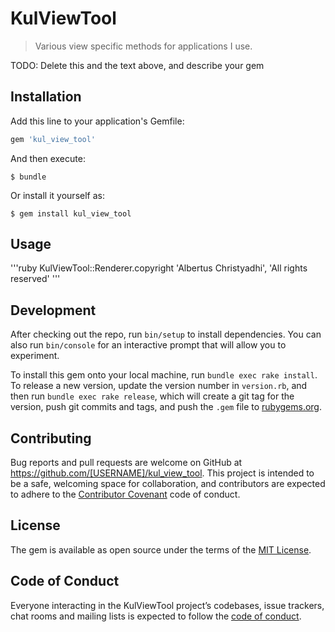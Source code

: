 # KulViewTool

> Various view specific methods for applications I use.

TODO: Delete this and the text above, and describe your gem

## Installation

Add this line to your application's Gemfile:

```ruby
gem 'kul_view_tool'
```

And then execute:

    $ bundle

Or install it yourself as:

    $ gem install kul_view_tool

## Usage

'''ruby
KulViewTool::Renderer.copyright 'Albertus Christyadhi', 'All rights reserved'
'''

## Development

After checking out the repo, run `bin/setup` to install dependencies. You can also run `bin/console` for an interactive prompt that will allow you to experiment.

To install this gem onto your local machine, run `bundle exec rake install`. To release a new version, update the version number in `version.rb`, and then run `bundle exec rake release`, which will create a git tag for the version, push git commits and tags, and push the `.gem` file to [rubygems.org](https://rubygems.org).

## Contributing

Bug reports and pull requests are welcome on GitHub at https://github.com/[USERNAME]/kul_view_tool. This project is intended to be a safe, welcoming space for collaboration, and contributors are expected to adhere to the [Contributor Covenant](http://contributor-covenant.org) code of conduct.

## License

The gem is available as open source under the terms of the [MIT License](https://opensource.org/licenses/MIT).

## Code of Conduct

Everyone interacting in the KulViewTool project’s codebases, issue trackers, chat rooms and mailing lists is expected to follow the [code of conduct](https://github.com/[USERNAME]/kul_view_tool/blob/master/CODE_OF_CONDUCT.md).
